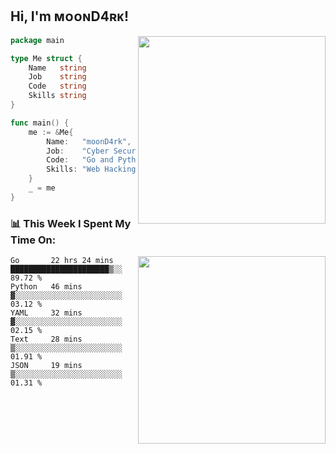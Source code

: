 <h2> Hi, I'm ᴍᴏᴏɴD4ʀᴋ!</h2>
<img align='right' src="https://github-readme-stats.vercel.app/api?username=moond4rk&show_icons=true&theme=radical" width="300">


```go
package main

type Me struct {
	Name   string
	Job    string
	Code   string
	Skills string
}

func main() {
	me := &Me{
		Name:   "moonD4rk",
		Job:    "Cyber Security Engineer",
		Code:   "Go and Python and Others",
		Skills: "Web Hacking ^o^",
	}
	_ = me
}
```



<h3>📊 This Week I Spent My Time On:</h3>
<img align='right' src="https://spotify-github-profile.vercel.app/api/view?uid=iftr63d5ost38g0o26wcjzd8k&cover_image=true&theme=novatorem" width="300">

<!--START_SECTION:waka-->
```text
Go       22 hrs 24 mins  ██████████████████████▒░░   89.72 % 
Python   46 mins         ▓░░░░░░░░░░░░░░░░░░░░░░░░   03.12 % 
YAML     32 mins         ▓░░░░░░░░░░░░░░░░░░░░░░░░   02.15 % 
Text     28 mins         ▒░░░░░░░░░░░░░░░░░░░░░░░░   01.91 % 
JSON     19 mins         ▒░░░░░░░░░░░░░░░░░░░░░░░░   01.31 % 
```
<!--END_SECTION:waka-->

